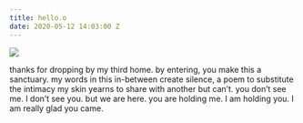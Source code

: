 ```yaml
---
title: hello.o
date: 2020-05-12 14:03:00 Z
---
```


<img src="../uploads/wdwy1.jpg"/>

thanks for dropping by my third home.
by entering, you make this a sanctuary.
my words in this in-between create silence,
a poem to substitute the intimacy
my skin yearns to share with another but can’t.
you don’t see me. I don’t see you. but we are here.
you are holding me. I am holding you.
I am really glad you came.